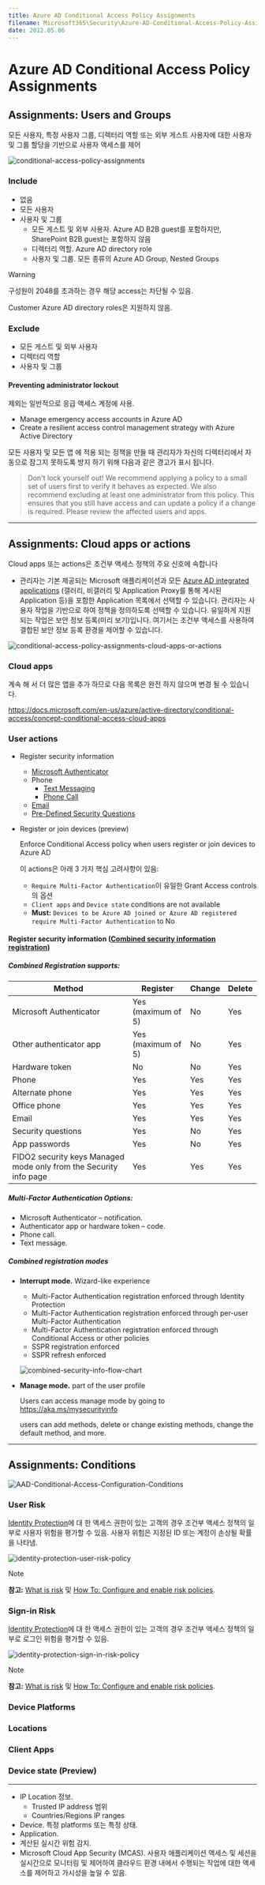 ```yaml
---
title: Azure AD Conditional Access Policy Assignments
filename: Microsoft365\Security\Azure-AD-Conditional-Access-Policy-Assignments.md
date: 2012.05.06
---
```


# Azure AD Conditional Access Policy Assignments

## Assignments: Users and Groups

모든 사용자, 특정 사용자 그룹, 디렉터리 역할 또는 외부 게스트 사용자에 대한 사용자 및 그룹 할당을 기반으로 사용자 액세스를 제어

![conditional-access-policy-assignments](https://github.com/kj-park/Tech/blob/main/Microsoft365/Security/.media/conditional-access-policy-assignments-users-and-groups.svg?raw=true)


### Include

- 없음
- 모든 사용자
- 사용자 및 그룹
    - 모든 게스트 및 외부 사용자. Azure AD B2B guest를 포함하지만, SharePoint B2B guest는 포함하지 않음
    - 디렉터리 역할. Azure AD directory role
    - 사용자 및 그룹. 모든 종류의 Azure AD Group, Nested Groups

> [!WARNING]
> 구성원이 2048를 초과하는 경우 해당 access는 차단될 수 있음.
>
> Customer Azure AD directory roles은 지원하지 않음.

### Exclude

- 모든 게스트 및 외부 사용자
- 디렉터리 역할
- 사용자 및 그룹

#### Preventing administrator lockout

제외는 일반적으로 응급 액세스 계정에 사용.

- Manage emergency access accounts in Azure AD
- Create a resilient access control management strategy with Azure Active Directory

모든 사용자 및 모든 앱 에 적용 되는 정책을 만들 때 관리자가 자신의 디렉터리에서 자동으로 잠그지 못하도록 방지 하기 위해 다음과 같은 경고가 표시 됩니다.

>Don't lock yourself out! We recommend applying a policy to a small set of users first to verify it behaves as expected. We also recommend excluding at least one administrator from this policy. This ensures that you still have access and can update a policy if a change is required. Please review the affected users and apps.

---

## Assignments: Cloud apps or actions

Cloud apps 또는 actions은 조건부 액세스 정책의 주요 신호에 속합니다

- 관리자는 기본 제공되는 Microsoft 애플리케이션과 모든 [Azure AD integrated applications](https://docs.microsoft.com/en-us/azure/active-directory/manage-apps/what-is-application-management) (갤러리, 비갤러리 및 Application Proxy를 통해 게시된 Application 등)을 포함한 Application 목록에서 선택할 수 있습니다.
관리자는 사용자 작업을 기반으로 하여 정책을 정의하도록 선택할 수 있습니다. 유일하게 지원되는 작업은 보안 정보 등록(미리 보기)입니다. 여기서는 조건부 액세스를 사용하여 결합된 보안 정보 등록 환경을 제어할 수 있습니다.

![conditional-access-policy-assignments-cloud-apps-or-actions](https://github.com/kj-park/Tech/blob/main/Microsoft365/Security/.media/conditional-access-policy-assignments-cloud-apps-or-actions.svg?raw=true)

### Cloud apps

계속 해 서 더 많은 앱을 추가 하므로 다음 목록은 완전 하지 않으며 변경 될 수 있습니다.

https://docs.microsoft.com/en-us/azure/active-directory/conditional-access/concept-conditional-access-cloud-apps

### User actions

- Register security information
    - [Microsoft Authenticator](https://docs.microsoft.com/en-us/azure/active-directory/user-help/security-info-setup-auth-app)
    - Phone
        - [Text Messaging](https://docs.microsoft.com/en-us/azure/active-directory/user-help/security-info-setup-text-msg)
        - [Phone Call](https://docs.microsoft.com/en-us/azure/active-directory/user-help/security-info-setup-phone-number)
    - [Email](https://docs.microsoft.com/en-us/azure/active-directory/user-help/security-info-setup-email)
    - [Pre-Defined Security Questions](https://docs.microsoft.com/en-us/azure/active-directory/user-help/security-info-setup-questions)

- Register or join devices (preview)

    Enforce Conditional Access policy when users register or join devices to Azure AD

    이 actions은 아래 3 가지 핵심 고려사항이 있음:

    - `Require Multi-Factor Authentication`이 유일한 Grant Access controls의 옵션
    - `Client apps` and `Device state` conditions are not available
    - **Must:** `Devices to be Azure AD joined or Azure AD registered require Multi-Factor Authentication` to No



#### Register security information ([Combined security information registration](https://docs.microsoft.com/en-us/azure/active-directory/authentication/concept-registration-mfa-sspr-combined))

##### Combined Registration supports:

| Method                                                            | Register           | Change | Delete |
|-------------------------------------------------------------------|--------------------|--------|--------|
| Microsoft Authenticator                                           | Yes (maximum of 5) | No     | Yes    |
| Other authenticator app                                           | Yes (maximum of 5) | No     | Yes    |
| Hardware token                                                    | No                 | No     | Yes    |
| Phone                                                             | Yes                | Yes    | Yes    |
| Alternate phone                                                   | Yes                | Yes    | Yes    |
| Office phone                                                      | Yes                | Yes    | Yes    |
| Email                                                             | Yes                | Yes    | Yes    |
| Security questions                                                | Yes                | No     | Yes    |
| App passwords                                                     | Yes                | No     | Yes    |
| FIDO2 security keys Managed mode only from the Security info page | Yes                | Yes    | Yes    |


##### Multi-Factor Authentication Options:

- Microsoft Authenticator – notification.
- Authenticator app or hardware token – code.
- Phone call.
- Text message.

##### Combined registration modes

- **Interrupt mode.** Wizard-like experience

    - Multi-Factor Authentication registration enforced through Identity Protection
    - Multi-Factor Authentication registration enforced through per-user Multi-Factor Authentication
    - Multi-Factor Authentication registration enforced through Conditional Access or other policies
    - SSPR registration enforced
    - SSPR refresh enforced
    
    ![combined-security-info-flow-chart](https://github.com/kj-park/Tech/blob/main/Microsoft365/Security/.media/combined-security-info-flow-chart.png?raw=true)

- **Manage mode.** part of the user profile

    Users can access manage mode by going to https://aka.ms/mysecurityinfo

    users can add methods, delete or change existing methods, change the default method, and more.

---

## Assignments: Conditions

![AAD-Conditional-Access-Configuration-Conditions](https://github.com/kj-park/Tech/blob/main/Microsoft365/Security/.media/AAD-Conditional-Access-Configuration-Conditions.png?raw=true)


### User Risk

[Identity Protection](https://docs.microsoft.com/en-us/azure/active-directory/identity-protection/overview-identity-protection)에 대 한 액세스 권한이 있는 고객의 경우 조건부 액세스 정책의 일부로 사용자 위험을 평가할 수 있음.  사용자 위험은 지정된 ID 또는 계정이 손상될 확률을 나타냄.

![identity-protection-user-risk-policy](https://github.com/kj-park/Tech/blob/main/Microsoft365/Security/.media/identity-protection-user-risk-policy.svg?raw=true)

> [!NOTE]
> **참고:** [What is risk](https://docs.microsoft.com/en-us/azure/active-directory/identity-protection/concept-identity-protection-risks#user-risk) 및 [How To: Configure and enable risk policies](https://docs.microsoft.com/en-us/azure/active-directory/identity-protection/howto-identity-protection-configure-risk-policies).

### Sign-in Risk

[Identity Protection](https://docs.microsoft.com/en-us/azure/active-directory/identity-protection/overview-identity-protection)에 대 한 액세스 권한이 있는 고객의 경우 조건부 액세스 정책의 일부로 로그인 위험을 평가할 수 있음.

![identity-protection-sign-in-risk-policy](https://github.com/kj-park/Tech/blob/main/Microsoft365/Security/.media/identity-protection-sign-in-risk-policy.svg?raw=true)

> [!NOTE]
> **참고:** [What is risk](https://docs.microsoft.com/en-us/azure/active-directory/identity-protection/concept-identity-protection-risks#user-risk) 및 [How To: Configure and enable risk policies](https://docs.microsoft.com/en-us/azure/active-directory/identity-protection/howto-identity-protection-configure-risk-policies).

### Device Platforms

### Locations

### Client Apps

### Device state (Preview)



---



- IP Location 정보.
    - Trusted IP address 범위
    - Countries/Regions IP ranges
- Device. 특정 platforms 또는 특정 상태.
- Application.
- 계산된 실시간 위험 감지.
- Microsoft Cloud App Security (MCAS). 사용자 애플리케이션 액세스 및 세션을 실시간으로 모니터링 및 제어하여 클라우드 환경 내에서 수행되는 작업에 대한 액세스를 제어하고 가시성을 높일 수 있음.
